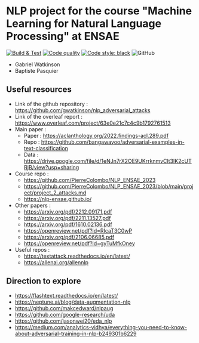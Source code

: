 # NLP project for the course "Machine Learning for Natural Language Processing" at ENSAE

[![Build & Test](https://github.com/gwatkinson/nlp_adversarial_attacks/actions/workflows/main.yml/badge.svg)](https://github.com/gwatkinson/nlp_adversarial_attacks/actions/workflows/main.yml)
[![Code quality](https://github.com/gwatkinson/nlp_adversarial_attacks/actions/workflows/quality.yml/badge.svg)](https://github.com/gwatkinson/nlp_adversarial_attacks/actions/workflows/quality.yml)
[![Code style: black](https://img.shields.io/badge/code%20style-black-000000.svg)](https://github.com/psf/black)
![GitHub](https://img.shields.io/github/license/gwatkinson/nlp_adversarial_attacks)

* Gabriel Watkinson
* Baptiste Pasquier

## Useful resources

* Link of the github repository : https://github.com/gwatkinson/nlp_adversarial_attacks
* Link of the overleaf report : https://www.overleaf.com/project/63e0e21c7c4c9b1792761513
* Main paper :
  * Paper : https://aclanthology.org/2022.findings-acl.289.pdf
  * Repo : https://github.com/bangawayoo/adversarial-examples-in-text-classification
  * Data : https://drive.google.com/file/d/1eNJn7rX2OE9UKrrknmvClt3IK2cUTRjB/view?usp=sharing
* Course repo :
  * https://github.com/PierreColombo/NLP_ENSAE_2023
  * https://github.com/PierreColombo/NLP_ENSAE_2023/blob/main/project/project_2_attacks.md
  * https://nlp-ensae.github.io/
* Other papers :
  * https://arxiv.org/pdf/2212.09171.pdf
  * https://arxiv.org/pdf/2211.13527.pdf
  * https://arxiv.org/pdf/1610.02136.pdf
  * https://openreview.net/pdf?id=RIcaT3C0wP
  * https://arxiv.org/pdf/2106.06685.pdf
  * https://openreview.net/pdf?id=gyTuMfkOney
* Useful repos :
  * https://textattack.readthedocs.io/en/latest/
  * https://allenai.org/allennlp

## Direction to explore

* https://flashtext.readthedocs.io/en/latest/
* https://neptune.ai/blog/data-augmentation-nlp
* https://github.com/makcedward/nlpaug
* https://github.com/google-research/uda
* https://github.com/jasonwei20/eda_nlp
* https://medium.com/analytics-vidhya/everything-you-need-to-know-about-adversarial-training-in-nlp-b249301b6229
